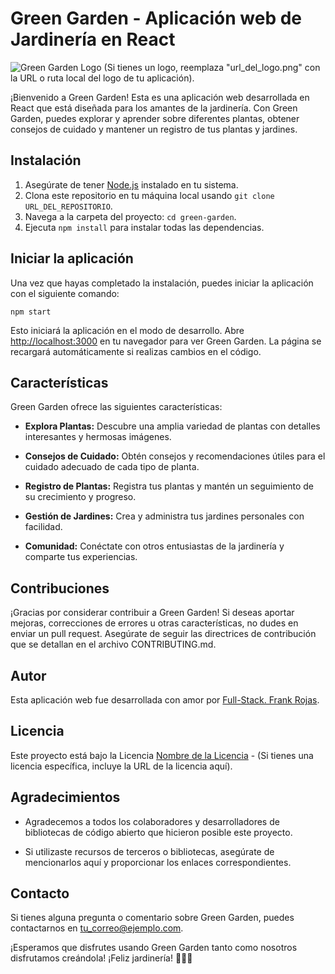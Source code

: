 # Green Garden - Aplicación web de Jardinería en React

![Green Garden Logo](url_del_logo.png) (Si tienes un logo, reemplaza "url_del_logo.png" con la URL o ruta local del logo de tu aplicación).

¡Bienvenido a Green Garden! Esta es una aplicación web desarrollada en React que está diseñada para los amantes de la jardinería. Con Green Garden, puedes explorar y aprender sobre diferentes plantas, obtener consejos de cuidado y mantener un registro de tus plantas y jardines.

## Instalación

1. Asegúrate de tener [Node.js](https://nodejs.org) instalado en tu sistema.
2. Clona este repositorio en tu máquina local usando `git clone URL_DEL_REPOSITORIO`.
3. Navega a la carpeta del proyecto: `cd green-garden`.
4. Ejecuta `npm install` para instalar todas las dependencias.

## Iniciar la aplicación

Una vez que hayas completado la instalación, puedes iniciar la aplicación con el siguiente comando:

```
npm start
```

Esto iniciará la aplicación en el modo de desarrollo. Abre [http://localhost:3000](http://localhost:3000) en tu navegador para ver Green Garden. La página se recargará automáticamente si realizas cambios en el código.

## Características

Green Garden ofrece las siguientes características:

- **Explora Plantas:** Descubre una amplia variedad de plantas con detalles interesantes y hermosas imágenes.

- **Consejos de Cuidado:** Obtén consejos y recomendaciones útiles para el cuidado adecuado de cada tipo de planta.

- **Registro de Plantas:** Registra tus plantas y mantén un seguimiento de su crecimiento y progreso.

- **Gestión de Jardines:** Crea y administra tus jardines personales con facilidad.

- **Comunidad:** Conéctate con otros entusiastas de la jardinería y comparte tus experiencias.

## Contribuciones

¡Gracias por considerar contribuir a Green Garden! Si deseas aportar mejoras, correcciones de errores u otras características, no dudes en enviar un pull request. Asegúrate de seguir las directrices de contribución que se detallan en el archivo CONTRIBUTING.md.

## Autor

Esta aplicación web fue desarrollada con amor por [Full-Stack. Frank Rojas](tu_sitio_web_o_email).

## Licencia

Este proyecto está bajo la Licencia [Nombre de la Licencia](URL_DE_LA_LICENCIA) - (Si tienes una licencia específica, incluye la URL de la licencia aquí).

## Agradecimientos

- Agradecemos a todos los colaboradores y desarrolladores de bibliotecas de código abierto que hicieron posible este proyecto.

- Si utilizaste recursos de terceros o bibliotecas, asegúrate de mencionarlos aquí y proporcionar los enlaces correspondientes.

## Contacto

Si tienes alguna pregunta o comentario sobre Green Garden, puedes contactarnos en [tu_correo@ejemplo.com](mailto:tu_correo@ejemplo.com).

¡Esperamos que disfrutes usando Green Garden tanto como nosotros disfrutamos creándola! ¡Feliz jardinería! 🌿🌻🌷
